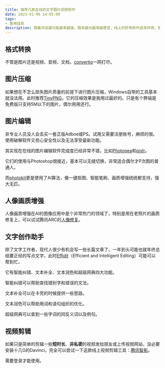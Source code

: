 ```yaml
---
title: 推荐几款在线的文字图片视频软件
date: 2023-01-06 14:05:09
tags:
- 善用佳软
description: 随着浏览器功能越来越强，服务器也越来越便宜，线上的好用软件逐渐井喷。推荐几款在线的文字图片视频相关软件
---
```

## 格式转换
不管是图片还是视频、音频、文档，[convertio](https://convertio.co/)一网打尽。

## 图片压缩
如果想在不怎么损失图片质量的前提下进行图片压缩，Windows自带的工具基本就没法用。此时推荐[TinyPNG](https://tinypng.com/)，它的压缩效果是我用过最好的。只是有个弊端是免费版只支持5M以下的图片，偶尔用用还行。

## 图片编辑
非专业人员没人会去买一套正版Adboe或PS。试用又需要注册账号，麻烦的很。使用破解软件又担心安全性以及无法享受最新功能。

其实现在在线的图片编辑软件完成度已经非常不错，比如[Photopea](https://www.photopea.com/)和[pixlr](https://pixlr.com/)。

它们的使用与Photoshop很接近，基本可以无缝切换，非常适合偶尔才P次图的普通人。

而[photokit](https://photokit.com/)更是使用了AI算法，像一键抠图、智能笔刷、画质增强统统都支持，强大无匹。

## 人像画质增强
人像画质增强在AI的图像应用中是个非常热门的领域了，特别是用在老照片的画质修复上，可以试试腾讯ARC的[人像修复](https://arc.tencent.com/zh/ai-demos/faceRestoration)。

## 文字创作助手
除了文字工作者，现代人很少有机会写一些长篇文章了。一年到头可能也就年终总结要正经的写点文字，此时[Effidit](https://effidit.qq.com/demo)（Efficient and Intelligent Editing）可能可以帮到忙。

它有智能纠错、文本补全、文本润色和超级网典四大功能。

智能纠错可以帮助查找错别字和错误的文法。

文本补全可以在卡壳的时候提供一些思路。

文本润色可以帮助用词和语句组织的优化。

超级网典可以查到一些字词的同反义词以及例句。

## 视频剪辑
如果只是简单的剪辑一些**短时长**、**非私密**的视频发给朋友或上传视频网站，没必要安装十几G的Davinci，完全可以尝试一下这款线上视频剪辑工具：[腾讯智影](https://zenvideo.qq.com/)。

需要登录才能使用。
